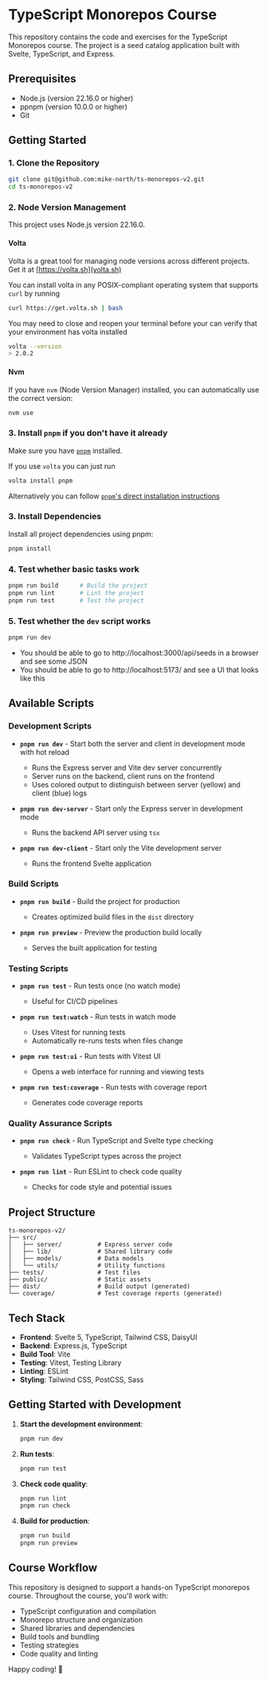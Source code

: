 # TypeScript Monorepos Course

This repository contains the code and exercises for the TypeScript Monorepos course. The project is a seed catalog application built with Svelte, TypeScript, and Express.

## Prerequisites

- Node.js (version 22.16.0 or higher)
- ppnpm (version 10.0.0 or higher)
- Git

## Getting Started

### 1. Clone the Repository

```bash
git clone git@github.com:mike-north/ts-monorepos-v2.git
cd ts-monorepos-v2
```

### 2. Node Version Management

This project uses Node.js version 22.16.0.

#### Volta
Volta is a great tool for managing node versions across different projects. Get it at [https://volta.sh](volta.sh)

You can install volta in any POSIX-compliant operating system that supports `curl` by running
```sh
curl https://get.volta.sh | bash
```
You may need to close and reopen your terminal before your can verify that your environment has volta installed
```sh
volta --version
> 2.0.2
```

#### Nvm
If you have `nvm` (Node Version Manager) installed, you can automatically use the correct version:

```bash
nvm use
```

### 3. Install `pnpm` if you don't have it already
Make sure you have [`pnpm`](https://pnpm.io/) installed.

If you use `volta` you can just run
```sh
volta install pnpm
```
Alternatively you can follow [`pnpm`'s direct installation instructions](https://pnpm.io/installation)

### 3. Install Dependencies

Install all project dependencies using pnpm:

```bash
pnpm install
```

### 4. Test whether basic tasks work

```sh
pnpm run build      # Build the project
pnpm run lint       # Lint the project
pnpm run test       # Test the project
```

### 5. Test whether the `dev` script works

```sh
pnpm run dev
```
* You should be able to go to http://localhost:3000/api/seeds in a browser and see some JSON
* You should be able to go to http://localhost:5173/ and see a UI that looks like this

## Available Scripts

### Development Scripts

- **`pnpm run dev`** - Start both the server and client in development mode with hot reload
  - Runs the Express server and Vite dev server concurrently
  - Server runs on the backend, client runs on the frontend
  - Uses colored output to distinguish between server (yellow) and client (blue) logs

- **`pnpm run dev-server`** - Start only the Express server in development mode
  - Runs the backend API server using `tsx`

- **`pnpm run dev-client`** - Start only the Vite development server
  - Runs the frontend Svelte application

### Build Scripts

- **`pnpm run build`** - Build the project for production
  - Creates optimized build files in the `dist` directory

- **`pnpm run preview`** - Preview the production build locally
  - Serves the built application for testing

### Testing Scripts

- **`pnpm run test`** - Run tests once (no watch mode)
  - Useful for CI/CD pipelines

- **`pnpm run test:watch`** - Run tests in watch mode
  - Uses Vitest for running tests
  - Automatically re-runs tests when files change

- **`pnpm run test:ui`** - Run tests with Vitest UI
  - Opens a web interface for running and viewing tests

- **`pnpm run test:coverage`** - Run tests with coverage report
  - Generates code coverage reports

### Quality Assurance Scripts

- **`pnpm run check`** - Run TypeScript and Svelte type checking
  - Validates TypeScript types across the project

- **`pnpm run lint`** - Run ESLint to check code quality
  - Checks for code style and potential issues

## Project Structure

```
ts-monorepos-v2/
├── src/
│   ├── server/          # Express server code
│   ├── lib/             # Shared library code
│   ├── models/          # Data models
│   └── utils/           # Utility functions
├── tests/               # Test files
├── public/              # Static assets
├── dist/                # Build output (generated)
└── coverage/            # Test coverage reports (generated)
```

## Tech Stack

- **Frontend**: Svelte 5, TypeScript, Tailwind CSS, DaisyUI
- **Backend**: Express.js, TypeScript
- **Build Tool**: Vite
- **Testing**: Vitest, Testing Library
- **Linting**: ESLint
- **Styling**: Tailwind CSS, PostCSS, Sass

## Getting Started with Development

1. **Start the development environment**:
   ```bash
   pnpm run dev
   ```

2. **Run tests**:
   ```bash
   pnpm run test
   ```

3. **Check code quality**:
   ```bash
   pnpm run lint
   pnpm run check
   ```

4. **Build for production**:
   ```bash
   pnpm run build
   pnpm run preview
   ```

## Course Workflow

This repository is designed to support a hands-on TypeScript monorepos course. Throughout the course, you'll work with:

- TypeScript configuration and compilation
- Monorepo structure and organization
- Shared libraries and dependencies
- Build tools and bundling
- Testing strategies
- Code quality and linting

Happy coding! 🚀
